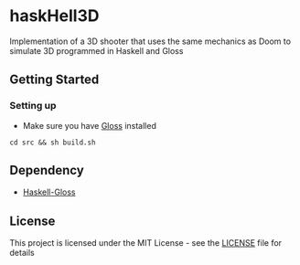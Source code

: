 # haskHell3D

Implementation of a 3D shooter that uses the same mechanics
as Doom to simulate 3D programmed in Haskell and Gloss

## Getting Started
### Setting up

* Make sure you have [Gloss](http://hackage.haskell.org/package/gloss) installed

```
cd src && sh build.sh
```

## Dependency

* [Haskell-Gloss](http://hackage.haskell.org/package/gloss)

## License

This project is licensed under the MIT License - see the [LICENSE](LICENSE) file for details
